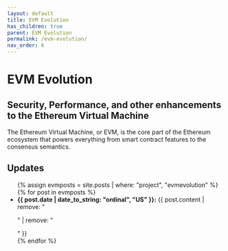```yaml
---
layout: default
title: EVM Evolution
has_children: true
parent: EVM Evolution
permalink: /evm-evolution/
nav_order: 6
---
```

# EVM Evolution

## Security, Performance, and other enhancements to the Ethereum Virtual Machine

The Ethereum Virtual Machine, or EVM, is the core part of the Ethereum ecosystem that powers everything from smart contract features to the consensus semantics.

## Updates

<ul>
{% assign evmposts = site.posts | where: "project", "evmevolution" %}
{% for post in evmposts %}
  <li><strong>{{ post.date | date_to_string: "ordinal", "US" }}:</strong> {{ post.content | remove: "<p>" | remove: "</p>" }}</li>
{% endfor %}
</ul>

